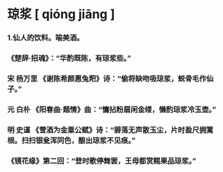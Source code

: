 # 琼浆   [ qióng jiāng ]

### 1.仙人的饮料。喻美酒。

### 	《楚辞·招魂》：“华酌既陈，有琼浆些。”

### 	 宋 杨万里  《谢陈希颜惠兔羓》诗：“偷将缺吻吸琼浆，蜕骨毛作仙子。”

### 	元 白朴 《阳春曲·题情》曲：“慵拈粉扇闲金缕，懒酌琼浆冷玉壶。”

### 	 明 史谨  《雪酒为金粟公赋》诗：“碧落无声散玉尘，片时盈尺拥篱根。扫扫银瓮浑同色，酿出琼浆不见痕。”

### 	《镜花缘》第二回：“登时歌停舞罢，王母都赏赐果品琼浆。”